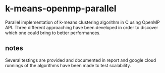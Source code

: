 # k-means-openmp-parallel

Parallel implementation of k-means clustering algorithm in C using OpenMP API. Three different approaching have been developed in order to discover which one could bring to better performances.

## notes
Several testings are provided and documented in report and google cloud runnings of the algorithms have been made to test scalability. 
